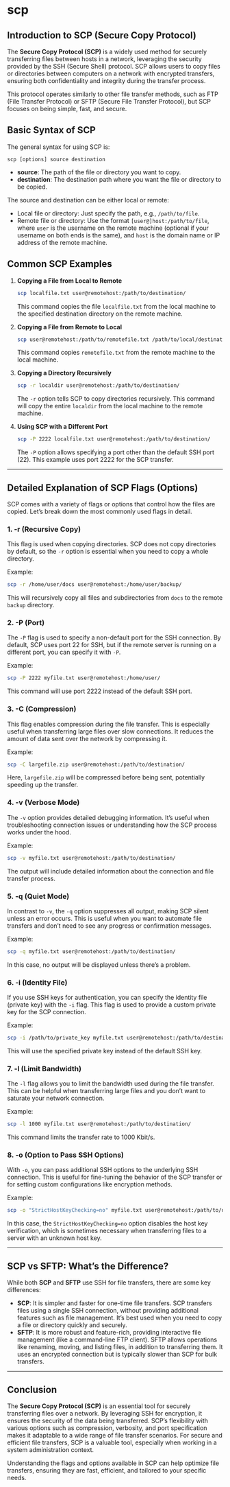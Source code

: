 # scp

## Introduction to SCP (Secure Copy Protocol)

The **Secure Copy Protocol (SCP)** is a widely used method for securely transferring files between hosts in a network, leveraging the security provided by the SSH (Secure Shell) protocol. SCP allows users to copy files or directories between computers on a network with encrypted transfers, ensuring both confidentiality and integrity during the transfer process.

This protocol operates similarly to other file transfer methods, such as FTP (File Transfer Protocol) or SFTP (Secure File Transfer Protocol), but SCP focuses on being simple, fast, and secure.

## Basic Syntax of SCP

The general syntax for using SCP is:

```
scp [options] source destination
```

- **source**: The path of the file or directory you want to copy.
- **destination**: The destination path where you want the file or directory to be copied.

The source and destination can be either local or remote:
- Local file or directory: Just specify the path, e.g., `/path/to/file`.
- Remote file or directory: Use the format `[user@]host:/path/to/file`, where `user` is the username on the remote machine (optional if your username on both ends is the same), and `host` is the domain name or IP address of the remote machine.

## Common SCP Examples

1. **Copying a File from Local to Remote**
   ```bash
   scp localfile.txt user@remotehost:/path/to/destination/
   ```
   This command copies the file `localfile.txt` from the local machine to the specified destination directory on the remote machine.

2. **Copying a File from Remote to Local**
   ```bash
   scp user@remotehost:/path/to/remotefile.txt /path/to/local/destination/
   ```
   This command copies `remotefile.txt` from the remote machine to the local machine.

3. **Copying a Directory Recursively**
   ```bash
   scp -r localdir user@remotehost:/path/to/destination/
   ```
   The `-r` option tells SCP to copy directories recursively. This command will copy the entire `localdir` from the local machine to the remote machine.

4. **Using SCP with a Different Port**
   ```bash
   scp -P 2222 localfile.txt user@remotehost:/path/to/destination/
   ```
   The `-P` option allows specifying a port other than the default SSH port (22). This example uses port 2222 for the SCP transfer.

---

## Detailed Explanation of SCP Flags (Options)

SCP comes with a variety of flags or options that control how the files are copied. Let’s break down the most commonly used flags in detail.

### 1. -r (Recursive Copy)

This flag is used when copying directories. SCP does not copy directories by default, so the `-r` option is essential when you need to copy a whole directory.

Example:
```bash
scp -r /home/user/docs user@remotehost:/home/user/backup/
```

This will recursively copy all files and subdirectories from `docs` to the remote `backup` directory.

### 2. -P (Port)

The `-P` flag is used to specify a non-default port for the SSH connection. By default, SCP uses port 22 for SSH, but if the remote server is running on a different port, you can specify it with `-P`.

Example:
```bash
scp -P 2222 myfile.txt user@remotehost:/home/user/
```

This command will use port 2222 instead of the default SSH port.

### 3. -C (Compression)

This flag enables compression during the file transfer. This is especially useful when transferring large files over slow connections. It reduces the amount of data sent over the network by compressing it.

Example:
```bash
scp -C largefile.zip user@remotehost:/path/to/destination/
```

Here, `largefile.zip` will be compressed before being sent, potentially speeding up the transfer.

### 4. -v (Verbose Mode)

The `-v` option provides detailed debugging information. It’s useful when troubleshooting connection issues or understanding how the SCP process works under the hood.

Example:
```bash
scp -v myfile.txt user@remotehost:/path/to/destination/
```

The output will include detailed information about the connection and file transfer process.

### 5. -q (Quiet Mode)

In contrast to `-v`, the `-q` option suppresses all output, making SCP silent unless an error occurs. This is useful when you want to automate file transfers and don’t need to see any progress or confirmation messages.

Example:
```bash
scp -q myfile.txt user@remotehost:/path/to/destination/
```

In this case, no output will be displayed unless there’s a problem.

### 6. -i (Identity File)

If you use SSH keys for authentication, you can specify the identity file (private key) with the `-i` flag. This flag is used to provide a custom private key for the SCP connection.

Example:
```bash
scp -i /path/to/private_key myfile.txt user@remotehost:/path/to/destination/
```

This will use the specified private key instead of the default SSH key.

### 7. -l (Limit Bandwidth)

The `-l` flag allows you to limit the bandwidth used during the file transfer. This can be helpful when transferring large files and you don’t want to saturate your network connection.

Example:
```bash
scp -l 1000 myfile.txt user@remotehost:/path/to/destination/
```

This command limits the transfer rate to 1000 Kbit/s.

### 8. -o (Option to Pass SSH Options)

With `-o`, you can pass additional SSH options to the underlying SSH connection. This is useful for fine-tuning the behavior of the SCP transfer or for setting custom configurations like encryption methods.

Example:
```bash
scp -o "StrictHostKeyChecking=no" myfile.txt user@remotehost:/path/to/destination/
```

In this case, the `StrictHostKeyChecking=no` option disables the host key verification, which is sometimes necessary when transferring files to a server with an unknown host key.

---

## SCP vs SFTP: What’s the Difference?

While both **SCP** and **SFTP** use SSH for file transfers, there are some key differences:

- **SCP**: It is simpler and faster for one-time file transfers. SCP transfers files using a single SSH connection, without providing additional features such as file management. It’s best used when you need to copy a file or directory quickly and securely.
- **SFTP**: It is more robust and feature-rich, providing interactive file management (like a command-line FTP client). SFTP allows operations like renaming, moving, and listing files, in addition to transferring them. It uses an encrypted connection but is typically slower than SCP for bulk transfers.

---

## Conclusion

The **Secure Copy Protocol (SCP)** is an essential tool for securely transferring files over a network. By leveraging SSH for encryption, it ensures the security of the data being transferred. SCP’s flexibility with various options such as compression, verbosity, and port specification makes it adaptable to a wide range of file transfer scenarios. For secure and efficient file transfers, SCP is a valuable tool, especially when working in a system administration context.

Understanding the flags and options available in SCP can help optimize file transfers, ensuring they are fast, efficient, and tailored to your specific needs.